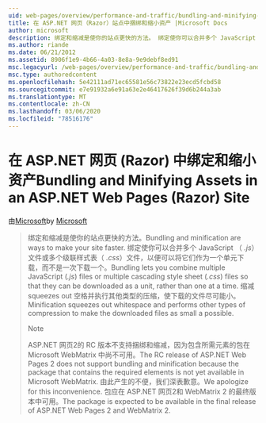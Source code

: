 ```yaml
---
uid: web-pages/overview/performance-and-traffic/bundling-and-minifying-assets-in-an-aspnet-web-pages-razor-site
title: 在 ASP.NET 网页（Razor）站点中捆绑和缩小资产 |Microsoft Docs
author: microsoft
description: 绑定和缩减是使你的站点更快的方法。 绑定使你可以合并多个 JavaScript （.js）文件或多个级联样式表（。
ms.author: riande
ms.date: 06/21/2012
ms.assetid: 8906f1e9-4b66-4a03-8e8a-9e9debf8ed91
msc.legacyurl: /web-pages/overview/performance-and-traffic/bundling-and-minifying-assets-in-an-aspnet-web-pages-razor-site
msc.type: authoredcontent
ms.openlocfilehash: 5e42111ad71ec65581e56c73822e23ecd5fcbd58
ms.sourcegitcommit: e7e91932a6e91a63e2e46417626f39d6b244a3ab
ms.translationtype: MT
ms.contentlocale: zh-CN
ms.lasthandoff: 03/06/2020
ms.locfileid: "78516176"
---
```

# <a name="bundling-and-minifying-assets-in-an-aspnet-web-pages-razor-site"></a><span data-ttu-id="77678-104">在 ASP.NET 网页 (Razor) 中绑定和缩小资产</span><span class="sxs-lookup"><span data-stu-id="77678-104">Bundling and Minifying Assets in an ASP.NET Web Pages (Razor) Site</span></span>

<span data-ttu-id="77678-105">由[Microsoft](https://github.com/microsoft)</span><span class="sxs-lookup"><span data-stu-id="77678-105">by [Microsoft](https://github.com/microsoft)</span></span>

> <span data-ttu-id="77678-106">绑定和缩减是使你的站点更快的方法。</span><span class="sxs-lookup"><span data-stu-id="77678-106">Bundling and minification are ways to make your site faster.</span></span> <span data-ttu-id="77678-107">绑定使你可以合并多个 JavaScript （ *.js*）文件或多个级联样式表（ *.css*）文件，以便可以将它们作为一个单元下载，而不是一次下载一个。</span><span class="sxs-lookup"><span data-stu-id="77678-107">Bundling lets you combine multiple JavaScript (*.js*) files or multiple cascading style sheet (*.css*) files so that they can be downloaded as a unit, rather than one at a time.</span></span> <span data-ttu-id="77678-108">缩减 squeezes out 空格并执行其他类型的压缩，使下载的文件尽可能小。</span><span class="sxs-lookup"><span data-stu-id="77678-108">Minification squeezes out whitespace and performs other types of compression to make the downloaded files as small a possible.</span></span>
> 
> > [!NOTE]
> > <span data-ttu-id="77678-109">ASP.NET 网页2的 RC 版本不支持捆绑和缩减，因为包含所需元素的包在 Microsoft WebMatrix 中尚不可用。</span><span class="sxs-lookup"><span data-stu-id="77678-109">The RC release of ASP.NET Web Pages 2 does not support bundling and minification because the package that contains the required elements is not yet available in Microsoft WebMatrix.</span></span> <span data-ttu-id="77678-110">由此产生的不便，我们深表歉意。</span><span class="sxs-lookup"><span data-stu-id="77678-110">We apologize for this inconvenience.</span></span> <span data-ttu-id="77678-111">包应在 ASP.NET 网页2和 WebMatrix 2 的最终版本中可用。</span><span class="sxs-lookup"><span data-stu-id="77678-111">The package is expected to be available in the final release of ASP.NET Web Pages 2 and WebMatrix 2.</span></span>

